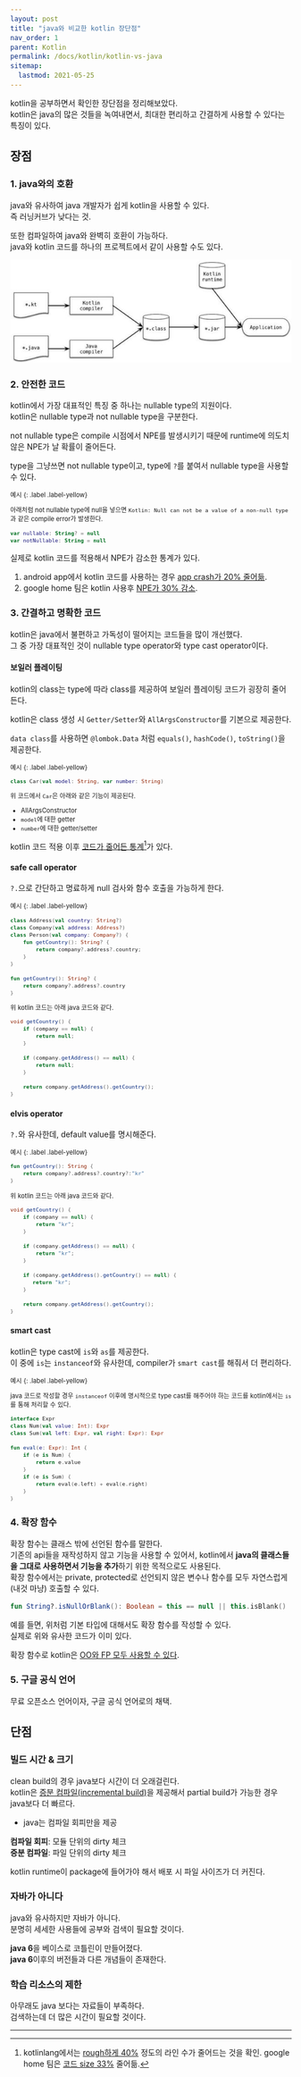 ```yaml
---
layout: post
title: "java와 비교한 kotlin 장단점"
nav_order: 1
parent: Kotlin
permalink: /docs/kotlin/kotlin-vs-java
sitemap:
  lastmod: 2021-05-25
---
```


kotlin을 공부하면서 확인한 장단점을 정리해보았다.  
kotlin은 java의 많은 것들을 녹여내면서, 최대한 편리하고 간결하게 사용할 수 있다는 특징이 있다.

## 장점

### 1. java와의 호환

java와 유사하여 java 개발자가 쉽게 kotlin을 사용할 수 있다.  
즉 러닝커브가 낮다는 것.

또한 컴파일하여 java와 완벽히 호환이 가능하다.  
java와 kotlin 코드를 하나의 프로젝트에서 같이 사용할 수도 있다.  

![kotlin-compile](/images/post/kotlin_in_action/1_1.jpg)

### 2. 안전한 코드

kotlin에서 가장 대표적인 특징 중 하나는 nullable type의 지원이다.  
kotlin은 nullable type과 not nullable type을 구분한다.  

not nullable type은 compile 시점에서 NPE를 발생시키기 때문에 runtime에 의도치 않은 NPE가 날 확률이 줄어든다.

type을 그냥쓰면 not nullable type이고, type에 `?`를 붙여서 nullable type을 사용할 수 있다.

<div class="code-example" markdown="1" style="font-size: 0.8em">
예시
{: .label .label-yellow}

아래처럼 not nullable type에 null을 넣으면 `Kotlin: Null can not be a value of a non-null type`과 같은 compile error가 발생한다.

```kotlin
var nullable: String? = null
var notNullable: String = null
```
</div>

실제로 kotlin 코드를 적용해서 NPE가 감소한 통계가 있다.
1. android app에서 kotlin 코드를 사용하는 경우 [app crash가 20% 줄어듦](https://developer.android.com/kotlin/first#why).
2. google home 팀은 kotlin 사용후 [NPE가 30% 감소](https://developer.android.com/stories/apps/google-home#results).

### 3. 간결하고 명확한 코드

kotlin은 java에서 불편하고 가독성이 떨어지는 코드들을 많이 개선했다.  
그 중 가장 대표적인 것이 nullable type operator와 type cast operator이다.  

#### 보일러 플레이팅

kotlin의 class는 type에 따라  class를 제공하여 보일러 플레이팅 코드가 굉장히 줄어든다.  

kotlin은 class 생성 시 `Getter/Setter`와 `AllArgsConstructor`를 기본으로 제공한다.  

`data class`를 사용하면 `@lombok.Data` 처럼 `equals()`, `hashCode()`, `toString()`을 제공한다. 

<div class="code-example" markdown="1" style="font-size: 0.8em">
예시
{: .label .label-yellow}

```kotlin
class Car(val model: String, var number: String)
```

위 코드에서 `Car`은 아래와 같은 기능이 제공된다.
- AllArgsConstructor
- `model`에 대한 getter
- `number`에 대한 getter/setter
</div>

kotlin 코드 적용 이후 <u>코드가 줄어든 통계</u>[^1]가 있다.

#### safe call operator

`?.`으로 간단하고 명료하게 null 검사와 함수 호출을 가능하게 한다.

<div class="code-example" markdown="1" style="font-size: 0.8em">
예시
{: .label .label-yellow}

```kotlin
class Address(val country: String?)
class Company(val address: Address?)
class Person(val company: Company?) {
    fun getCountry(): String? {
        return company?.address?.country;
    }
}

fun getCountry(): String? {
    return company?.address?.country
}
```

위 kotlin 코드는 아래 java 코드와 같다.

```java
void getCountry() {
    if (company == null) {
        return null;
    }
    
    if (company.getAddress() == null) {
        return null;
    }
    
    return company.getAddress().getCountry();
}
```
</div>

#### elvis operator

`?.`와 유사한데, default value를 명시해준다.

<div class="code-example" markdown="1" style="font-size: 0.8em">
예시
{: .label .label-yellow}

```kotlin
fun getCountry(): String {
    return company?.address?.country?:"kr"
}
```

위 kotlin 코드는 아래 java 코드와 같다.

```java
void getCountry() {
    if (company == null) {
        return "kr";
    }
    
    if (company.getAddress() == null) {
        return "kr";
    }
    
    if (company.getAddress().getCountry() == null) {
       return "kr";
    }

    return company.getAddress().getCountry();
}
```
</div>

#### smart cast

kotlin은 type cast에 `is`와 `as`를 제공한다.  
이 중에 `is`는 `instanceof`와 유사한데, compiler가 `smart cast`를 해줘서 더 편리하다.  

<div class="code-example" markdown="1" style="font-size: 0.8em">
예시
{: .label .label-yellow}

java 코드로 작성할 경우 `instanceof` 이후에 명시적으로 type cast를 해주어야 하는 코드를 kotlin에서는 `is`를 통해 처리할 수 있다.

```kotlin
interface Expr
class Num(val value: Int): Expr
class Sum(val left: Expr, val right: Expr): Expr

fun eval(e: Expr): Int {
    if (e is Num) {
        return e.value
    }
    if (e is Sum) {
        return eval(e.left) + eval(e.right)
    }
}
```
</div>

### 4. 확장 함수

확장 함수는 클래스 밖에 선언된 함수를 말한다.  
기존의 api들을 재작성하지 않고 기능을 사용할 수 있어서, kotlin에서 **java의 클래스들을 그대로 사용하면서 기능을 추가**하기 위한 목적으로도 사용된다.  
확장 함수에서는 private, protected로 선언되지 않은 변수나 함수를 모두 자연스럽게 (내것 마냥) 호출할 수 있다.  

```kotlin
fun String?.isNullOrBlank(): Boolean = this == null || this.isBlank()
```

예를 들면, 위처럼 기본 타입에 대해서도 확장 함수를 작성할 수 있다.  
실제로 위와 유사한 코드가 이미 있다.

확장 함수로 kotlin은 [OO와 FP 모두 사용할 수 있다](https://kotlinlang.org/docs/faq.html#is-kotlin-an-object-oriented-language-or-a-functional-one).

### 5. 구글 공식 언어

무료 오픈소스 언어이자, 구글 공식 언어로의 채택.


## 단점

### 빌드 시간 & 크기

clean build의 경우 java보다 시간이 더 오래걸린다.  
kotlin은 [증분 컴파일(incremental build)](https://blog.jetbrains.com/ko/kotlin/2020/10/the-dark-secrets-of-fast-compilation-for-kotlin/)을 제공해서 partial build가 가능한 경우 java보다 더 빠르다.  
- java는 컴파일 회피만을 제공

**컴파일 회피**: 모듈 단위의 dirty 체크  
**증분 컴파일**: 파일 단위의 dirty 체크


kotlin runtime이 package에 들어가야 해서 배포 시 파일 사이즈가 더 커진다.

### 자바가 아니다

java와 유사하지만 자바가 아니다.  
분명히 세세한 사용들에 공부와 검색이 필요할 것이다.  

**java 6**을 베이스로 코틀린이 만들어졌다.  
**java 6**이후의 버전들과 다른 개념들이 존재한다.

### 학습 리소스의 제한

아무래도 java 보다는 자료들이 부족하다.  
검색하는데 더 많은 시간이 필요할 것이다.



-----
[^1]: kotlinlang에서는 [rough하게 40%](https://kotlinlang.org/docs/faq.html#what-advantages-does-kotlin-give-me-over-the-java-programming-language) 정도의 라인 수가 줄어드는 것을 확인.
  google home 팀은 [코드 size 33%](https://developer.android.com/kotlin/first) 줄어듦.  
